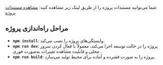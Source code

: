 شما می‌توانید مستندات پروژه را از طریق لینک زیر مشاهده کنید:
[مشاهده مستندات پروژه](https://drive.google.com/file/d/1POYE962m4ViH8cYtH6gd6dYiqf9zOX0d/view?usp=drive_link)


## مراحل راه‌اندازی پروژه
- **`npm install`**: وابستگی‌های پروژه را نصب می‌کند.
- **`npm run dev`**: پروژه را در حالت توسعه اجرا می‌کند، معمولاً با فعال کردن سرور محلی و قابلیت مشاهده تغییرات به‌صورت فوری .
- **`npm run build`**: پروژه را به صورت فشرده و آماده برای محیط تولید می‌سازد.
